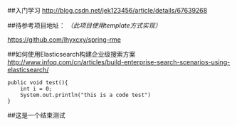 ##入门学习
http://blog.csdn.net/jek123456/article/details/67639268

##待参考项目地址：
*（此项目使用template方式实现）*

https://github.com/lhyxcxy/spring-rme


##如何使用Elasticsearch构建企业级搜索方案
http://www.infoq.com/cn/articles/build-enterprise-search-scenarios-using-elasticsearch/


```
public void test(){
    int i = 0;
    System.out.println("this is a code test")
}
```

##这是一个结束测试